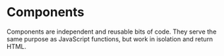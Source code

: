 # Components
Components are independent and reusable bits of code. They serve the same purpose as JavaScript functions, but work in isolation and return HTML. 
